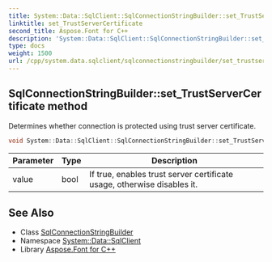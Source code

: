 ```yaml
---
title: System::Data::SqlClient::SqlConnectionStringBuilder::set_TrustServerCertificate method
linktitle: set_TrustServerCertificate
second_title: Aspose.Font for C++
description: 'System::Data::SqlClient::SqlConnectionStringBuilder::set_TrustServerCertificate method. Determines whether connection is protected using trust server certificate in C++.'
type: docs
weight: 1500
url: /cpp/system.data.sqlclient/sqlconnectionstringbuilder/set_trustservercertificate/
---
```

## SqlConnectionStringBuilder::set_TrustServerCertificate method


Determines whether connection is protected using trust server certificate.

```cpp
void System::Data::SqlClient::SqlConnectionStringBuilder::set_TrustServerCertificate(bool value)
```


| Parameter | Type | Description |
| --- | --- | --- |
| value | bool | If true, enables trust server certificate usage, otherwise disables it. |

## See Also

* Class [SqlConnectionStringBuilder](../)
* Namespace [System::Data::SqlClient](../../)
* Library [Aspose.Font for C++](../../../)
